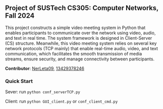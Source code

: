 ## Project of SUSTech CS305: Computer Networks, Fall 2024
This project constructs a simple video meeting system in Python that enables participants to communicate over the network using video, audio, and text in real time. The system framework is designed in Client-Server (CS) structure. Meanwhile, this video meeting system relies on several key network protocols (TCP mainly) that enable real-time audio, video, and text communication, which facilitates the smooth transmission of media streams, ensure security, and manage connectivity between participants. 

**Contributor**: [NerLeta09](https://github.com/NerLeta09), [13429378246](https://github.com/13429378246)
### Quick Start
Sever: run `python conf_serverTCP.py`

Client: run `python GUI_client.py` or `conf_client_cmd.py`
